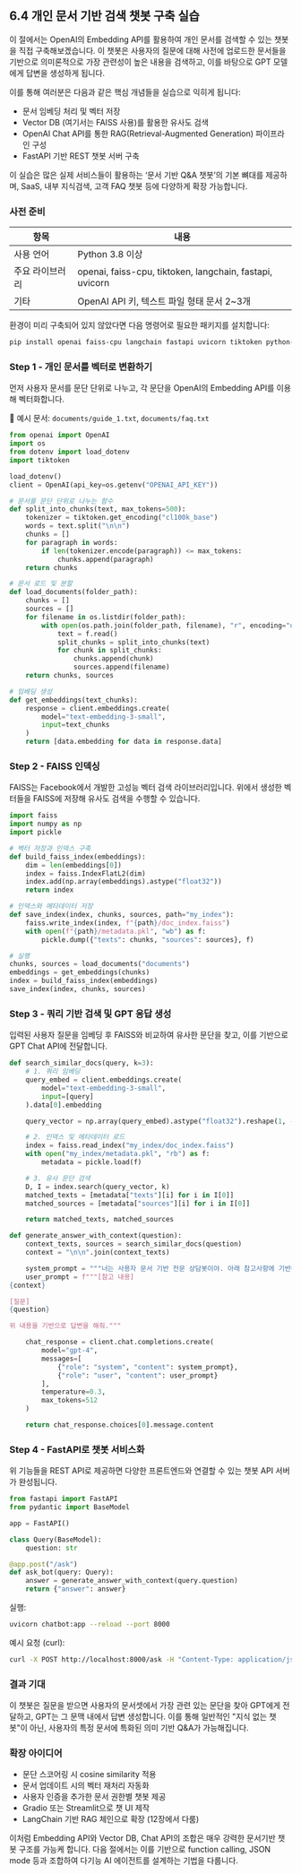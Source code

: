 ## 6.4 개인 문서 기반 검색 챗봇 구축 실습

이 절에서는 OpenAI의 Embedding API를 활용하여 개인 문서를 검색할 수 있는 챗봇을 직접 구축해보겠습니다. 이 챗봇은 사용자의 질문에 대해 사전에 업로드한 문서들을 기반으로 의미론적으로 가장 관련성이 높은 내용을 검색하고, 이를 바탕으로 GPT 모델에게 답변을 생성하게 됩니다.

이를 통해 여러분은 다음과 같은 핵심 개념들을 실습으로 익히게 됩니다:

- 문서 임베딩 처리 및 벡터 저장
- Vector DB (여기서는 FAISS 사용)를 활용한 유사도 검색
- OpenAI Chat API를 통한 RAG(Retrieval-Augmented Generation) 파이프라인 구성
- FastAPI 기반 REST 챗봇 서버 구축

이 실습은 많은 실제 서비스들이 활용하는 ‘문서 기반 Q&A 챗봇’의 기본 뼈대를 제공하며, SaaS, 내부 지식검색, 고객 FAQ 챗봇 등에 다양하게 확장 가능합니다.

### 사전 준비

| 항목 | 내용 |
|------|------|
| 사용 언어 | Python 3.8 이상 |
| 주요 라이브러리 | openai, faiss-cpu, tiktoken, langchain, fastapi, uvicorn |
| 기타 | OpenAI API 키, 텍스트 파일 형태 문서 2~3개 |

환경이 미리 구축되어 있지 않았다면 다음 명령어로 필요한 패키지를 설치합니다:

```bash
pip install openai faiss-cpu langchain fastapi uvicorn tiktoken python-dotenv
```

### Step 1 - 개인 문서를 벡터로 변환하기

먼저 사용자 문서를 문단 단위로 나누고, 각 문단을 OpenAI의 Embedding API를 이용해 벡터화합니다.

📄 예시 문서: `documents/guide_1.txt`, `documents/faq.txt`

```python
from openai import OpenAI
import os
from dotenv import load_dotenv
import tiktoken

load_dotenv()
client = OpenAI(api_key=os.getenv("OPENAI_API_KEY"))

# 문서를 문단 단위로 나누는 함수
def split_into_chunks(text, max_tokens=500):
    tokenizer = tiktoken.get_encoding("cl100k_base")
    words = text.split("\n\n")
    chunks = []
    for paragraph in words:
        if len(tokenizer.encode(paragraph)) <= max_tokens:
            chunks.append(paragraph)
    return chunks

# 문서 로드 및 분할
def load_documents(folder_path):
    chunks = []
    sources = []
    for filename in os.listdir(folder_path):
        with open(os.path.join(folder_path, filename), "r", encoding="utf-8") as f:
            text = f.read()
            split_chunks = split_into_chunks(text)
            for chunk in split_chunks:
                chunks.append(chunk)
                sources.append(filename)
    return chunks, sources

# 임베딩 생성
def get_embeddings(text_chunks):
    response = client.embeddings.create(
        model="text-embedding-3-small",
        input=text_chunks
    )
    return [data.embedding for data in response.data]
```



### Step 2 - FAISS 인덱싱

FAISS는 Facebook에서 개발한 고성능 벡터 검색 라이브러리입니다. 위에서 생성한 벡터들을 FAISS에 저장해 유사도 검색을 수행할 수 있습니다.

```python
import faiss
import numpy as np
import pickle

# 벡터 저장과 인덱스 구축
def build_faiss_index(embeddings):
    dim = len(embeddings[0])
    index = faiss.IndexFlatL2(dim)
    index.add(np.array(embeddings).astype("float32"))
    return index

# 인덱스와 메타데이터 저장
def save_index(index, chunks, sources, path="my_index"):
    faiss.write_index(index, f"{path}/doc_index.faiss")
    with open(f"{path}/metadata.pkl", "wb") as f:
        pickle.dump({"texts": chunks, "sources": sources}, f)

# 실행
chunks, sources = load_documents("documents")
embeddings = get_embeddings(chunks)
index = build_faiss_index(embeddings)
save_index(index, chunks, sources)
```



### Step 3 - 쿼리 기반 검색 및 GPT 응답 생성

입력된 사용자 질문을 임베딩 후 FAISS와 비교하여 유사한 문단을 찾고, 이를 기반으로 GPT Chat API에 전달합니다.

```python
def search_similar_docs(query, k=3):
    # 1. 쿼리 임베딩
    query_embed = client.embeddings.create(
        model="text-embedding-3-small",
        input=[query]
    ).data[0].embedding

    query_vector = np.array(query_embed).astype("float32").reshape(1, -1)

    # 2. 인덱스 및 메타데이터 로드
    index = faiss.read_index("my_index/doc_index.faiss")
    with open("my_index/metadata.pkl", "rb") as f:
        metadata = pickle.load(f)

    # 3. 유사 문단 검색
    D, I = index.search(query_vector, k)
    matched_texts = [metadata["texts"][i] for i in I[0]]
    matched_sources = [metadata["sources"][i] for i in I[0]]

    return matched_texts, matched_sources
```

```python
def generate_answer_with_context(question):
    context_texts, sources = search_similar_docs(question)
    context = "\n\n".join(context_texts)

    system_prompt = """너는 사용자 문서 기반 전문 상담봇이야. 아래 참고사항에 기반해 반드시 질문에 정확히 답해줘."""
    user_prompt = f"""[참고 내용]
{context}

[질문]
{question}

위 내용을 기반으로 답변을 해줘."""

    chat_response = client.chat.completions.create(
        model="gpt-4",
        messages=[
            {"role": "system", "content": system_prompt},
            {"role": "user", "content": user_prompt}
        ],
        temperature=0.3,
        max_tokens=512
    )

    return chat_response.choices[0].message.content
```



### Step 4 - FastAPI로 챗봇 서비스화

위 기능들을 REST API로 제공하면 다양한 프론트엔드와 연결할 수 있는 챗봇 API 서버가 완성됩니다.

```python
from fastapi import FastAPI
from pydantic import BaseModel

app = FastAPI()

class Query(BaseModel):
    question: str

@app.post("/ask")
def ask_bot(query: Query):
    answer = generate_answer_with_context(query.question)
    return {"answer": answer}
```

실행:

```bash
uvicorn chatbot:app --reload --port 8000
```

예시 요청 (curl):

```bash
curl -X POST http://localhost:8000/ask -H "Content-Type: application/json" -d '{"question": "환불은 어떻게 하나요?"}'
```

### 결과 기대

이 챗봇은 질문을 받으면 사용자의 문서셋에서 가장 관련 있는 문단을 찾아 GPT에게 전달하고, GPT는 그 문맥 내에서 답변 생성합니다. 이를 통해 일반적인 "지식 없는 챗봇"이 아닌, 사용자의 특정 문서에 특화된 의미 기반 Q&A가 가능해집니다.

### 확장 아이디어

- 문단 스코어링 시 cosine similarity 적용
- 문서 업데이트 시의 벡터 재처리 자동화
- 사용자 인증을 추가한 문서 권한별 챗봇 제공
- Gradio 또는 Streamlit으로 챗 UI 제작
- LangChain 기반 RAG 체인으로 확장 (12장에서 다룸)

이처럼 Embedding API와 Vector DB, Chat API의 조합은 매우 강력한 문서기반 챗봇 구조를 가능케 합니다. 다음 절에서는 이를 기반으로 function calling, JSON mode 등과 조합하여 다기능 AI 에이전트를 설계하는 기법을 다룹니다.